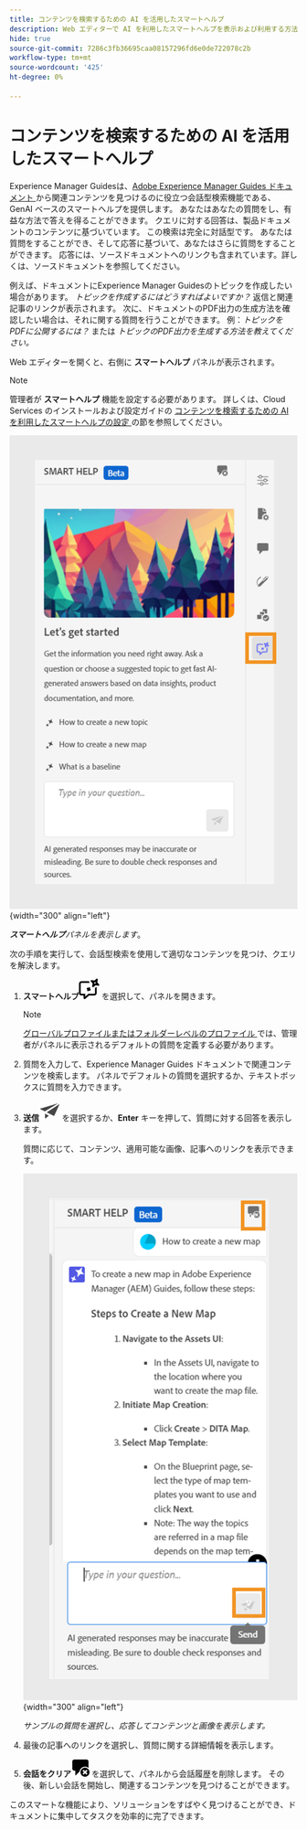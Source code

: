 ```yaml
---
title: コンテンツを検索するための AI を活用したスマートヘルプ
description: Web エディターで AI を利用したスマートヘルプを表示および利用する方法について説明します。
hide: true
source-git-commit: 7286c3fb36695caa08157296fd6e0de722078c2b
workflow-type: tm+mt
source-wordcount: '425'
ht-degree: 0%

---
```


# コンテンツを検索するための AI を活用したスマートヘルプ



Experience Manager Guidesは、[Adobe Experience Manager Guides ドキュメント ](https://experienceleague.adobe.com/en/docs/experience-manager-guides/using/overview) から関連コンテンツを見つけるのに役立つ会話型検索機能である、GenAI ベースのスマートヘルプを提供します。
あなたはあなたの質問をし、有益な方法で答えを得ることができます。 クエリに対する回答は、製品ドキュメントのコンテンツに基づいています。 この検索は完全に対話型です。 あなたは質問をすることができ、そして応答に基づいて、あなたはさらに質問をすることができます。 応答には、ソースドキュメントへのリンクも含まれています。詳しくは、ソースドキュメントを参照してください。

例えば、ドキュメントにExperience Manager Guidesのトピックを作成したい場合があります。 *トピックを作成するにはどうすればよいですか？* 返信と関連記事のリンクが表示されます。 次に、ドキュメントのPDF出力の生成方法を確認したい場合は、それに関する質問を行うことができます。 例：*トピックをPDFに公開するには？* または *トピックのPDF出力を生成する方法を教えてください。*



Web エディターを開くと、右側に **スマートヘルプ** パネルが表示されます。



>[!NOTE]
>
> 管理者が **スマートヘルプ** 機能を設定する必要があります。 詳しくは、Cloud Services のインストールおよび設定ガイドの [ コンテンツを検索するための AI を利用したスマートヘルプの設定 ](/help/product-guide/cs-install-guide/conf-smart-help.md) の節を参照してください。

![ スマートヘルプパネル ](images/smart-help-panel.png){width="300" align="left"}

***スマートヘルプ**&#x200B;パネルを表示します*。

次の手順を実行して、会話型検索を使用して適切なコンテンツを見つけ、クエリを解決します。

1. **スマートヘルプ**![ スマートヘルプアイコン ](images/smart-help-icon.svg) を選択して、パネルを開きます。



   >[!NOTE]
   >
   > [ グローバルプロファイルまたはフォルダーレベルのプロファイル ](/help/product-guide/cs-install-guide/conf-folder-level.md#conf-ai-guides-assistant) では、管理者がパネルに表示されるデフォルトの質問を定義する必要があります。

1. 質問を入力して、Experience Manager Guides ドキュメントで関連コンテンツを検索します。 パネルでデフォルトの質問を選択するか、テキストボックスに質問を入力できます。

1. **送信**![ 送信アイコン ](images/send-icon.svg) を選択するか、**Enter** キーを押して、質問に対する回答を表示します。

   質問に応じて、コンテンツ、適用可能な画像、記事へのリンクを表示できます。

   ![ スマートヘルプパネルの応答 ](images/smart-help-panel-response.png){width="300" align="left"}


   *サンプルの質問を選択し、応答してコンテンツと画像を表示します。*





1. 最後の記事へのリンクを選択し、質問に関する詳細情報を表示します。


1. **会話をクリア**![ 会話をクリア ](images/clear-conversation-icon.svg) を選択して、パネルから会話履歴を削除します。 その後、新しい会話を開始し、関連するコンテンツを見つけることができます。

このスマートな機能により、ソリューションをすばやく見つけることができ、ドキュメントに集中してタスクを効率的に完了できます。
